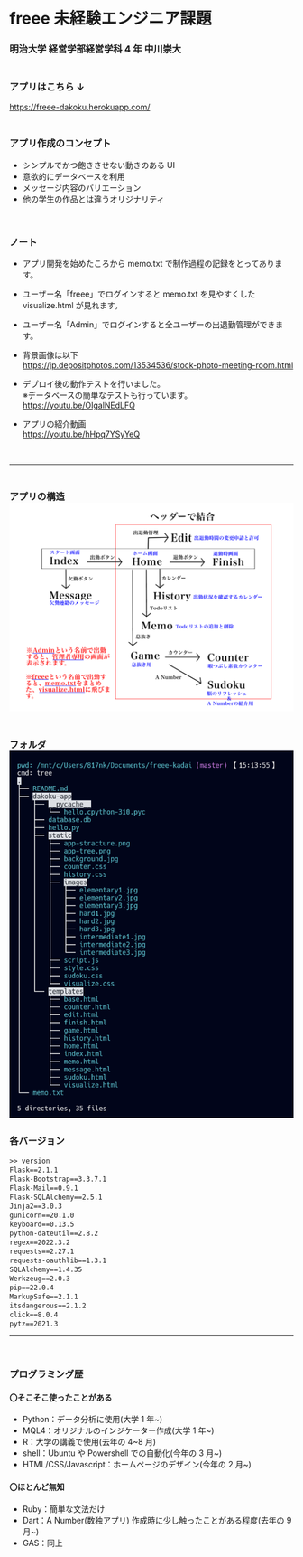 # freee 未経験エンジニア課題

### 明治大学 経営学部経営学科 4 年 中川崇大

### <br>アプリはこちら ↓<br>

https://freee-dakoku.herokuapp.com/

### <br>アプリ作成のコンセプト

- シンプルでかつ飽きさせない動きのある UI
- 意欲的にデータベースを利用
- メッセージ内容のバリエーション
- 他の学生の作品とは違うオリジナリティ

<br>

### ノート

- アプリ開発を始めたころから memo.txt で制作過程の記録をとってあります。

- ユーザー名「freee」でログインすると memo.txt を見やすくした visualize.html が見れます。

- ユーザー名「Admin」でログインすると全ユーザーの出退勤管理ができます。

- 背景画像は以下<br>
  https://jp.depositphotos.com/13534536/stock-photo-meeting-room.html

- デプロイ後の動作テストを行いました。<br>
  ※データベースの簡単なテストも行っています。
  <br>https://youtu.be/OIgalNEdLFQ

- アプリの紹介動画<br>
  https://youtu.be/hHpq7YSyYeQ

<br>

---

### <p><br>アプリの構造<img src="/dakoku-app/static/app-stracture.png" alt="error" /></p>

### <p><br>フォルダ<img src="/dakoku-app/static/app-tree.png" alt="error" /></p>

### 各バージョン

```
>> version
Flask==2.1.1
Flask-Bootstrap==3.3.7.1
Flask-Mail==0.9.1
Flask-SQLAlchemy==2.5.1
Jinja2==3.0.3
gunicorn==20.1.0
keyboard==0.13.5
python-dateutil==2.8.2
regex==2022.3.2
requests==2.27.1
requests-oauthlib==1.3.1
SQLAlchemy==1.4.35
Werkzeug==2.0.3
pip==22.0.4
MarkupSafe==2.1.1
itsdangerous==2.1.2
click==8.0.4
pytz==2021.3

```

---

<br>

### プログラミング歴

#### 〇そこそこ使ったことがある

- Python：データ分析に使用(大学 1 年~)
- MQL4：オリジナルのインジケーター作成(大学 1 年~)
- R：大学の講義で使用(去年の 4~8 月)
- shell：Ubuntu や Powershell での自動化(今年の 3 月~)
- HTML/CSS/Javascript：ホームページのデザイン(今年の 2 月~)

#### 〇ほとんど無知

- Ruby：簡単な文法だけ
- Dart：A Number(数独アプリ) 作成時に少し触ったことがある程度(去年の 9 月~)
- GAS：同上
